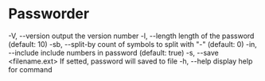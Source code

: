 # Passworder

-V, --version output the version number
-l, --length <number> length of the password (default: 10)
-sb, --split-by <number> count of symbols to split with "-" (default: 0)
-in, --include <number> include numbers in password (default: true)
-s, --save <filename.ext> If setted, password will saved to file
-h, --help display help for command
